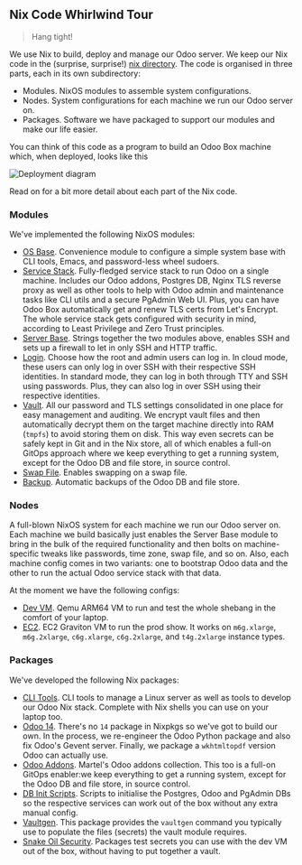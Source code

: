 Nix Code Whirlwind Tour
-----------------------
> Hang tight!

We use Nix to build, deploy and manage our Odoo server. We keep our
Nix code in the (surprise, surprise!) [nix directory][nix-dir]. The
code is organised in three parts, each in its own subdirectory:

- Modules. NixOS modules to assemble system configurations.
- Nodes. System configurations for each machine we run our Odoo
  server on.
- Packages. Software we have packaged to support our modules and
  make our life easier.

You can think of this code as a program to build an Odoo Box machine
which, when deployed, looks like this

![Deployment diagram][dia.deployment]

Read on for a bit more detail about each part of the Nix code.


### Modules

We've implemented the following NixOS modules:

- [OS Base][os-base]. Convenience module to configure a simple
  system base with CLI tools, Emacs, and password-less wheel
  sudoers.
- [Service Stack][svc-stack]. Fully-fledged service stack to run
  Odoo on a single machine. Includes our Odoo addons, Postgres DB,
  Nginx TLS reverse proxy as well as other tools to help with Odoo
  admin and maintenance tasks like CLI utils and a secure PgAdmin
  Web UI. Plus, you can have Odoo Box automatically get and renew
  TLS certs from Let's Encrypt. The whole service stack gets configured
  with security in mind, according to Least Privilege and Zero Trust
  principles.
- [Server Base][svr-base]. Strings together the two modules above,
  enables SSH and sets up a firewall to let in only SSH and HTTP
  traffic.
- [Login][login]. Choose how the root and admin users can log in.
  In cloud mode, these users can only log in over SSH with their
  respective SSH identities. In standard mode, they can log in both
  through TTY and SSH using passwords. Plus, they can also log in
  over SSH using their respective identities.
- [Vault][vault]. All our password and TLS settings consolidated in
  one place for easy management and auditing. We encrypt vault files
  and then automatically decrypt them on the target machine directly
  into RAM (`tmpfs`) to avoid storing them on disk. This way even
  secrets can be safely kept in Git and in the Nix store, all of
  which enables a full-on GitOps approach where we keep everything
  to get a running system, except for the Odoo DB and file store,
  in source control.
- [Swap File][swap]. Enables swapping on a swap file.
- [Backup][backup]. Automatic backups of the Odoo DB and file
  store.


### Nodes

A full-blown NixOS system for each machine we run our Odoo server
on. Each machine we build basically just enables the Server Base
module to bring in the bulk of the required functionality and then
bolts on machine-specific tweaks like passwords, time zone, swap
file, and so on. Also, each machine config comes in two variants:
one to bootstrap Odoo data and the other to run the actual Odoo
service stack with that data.

At the moment we have the following configs:

- [Dev VM][devm]. Qemu ARM64 VM to run and test the whole shebang
  in the comfort of your laptop.
- [EC2][ec2]. EC2 Graviton VM to run the prod show. It works on
  `m6g.xlarge`, `m6g.2xlarge`, `c6g.xlarge`, `c6g.2xlarge`, and
  `t4g.2xlarge` instance types.


### Packages

We've developed the following Nix packages:

- [CLI Tools][cli]. CLI tools to manage a Linux server as well as
  tools to develop our Odoo Nix stack. Complete with Nix shells you
  can use on your laptop too.
- [Odoo 14][odoo]. There's no `14` package in Nixpkgs so we've got
  to build our own. In the process, we re-engineer the Odoo Python
  package and also fix Odoo's Gevent server. Finally, we package a
  `wkhtmltopdf` version Odoo can actually use.
- [Odoo Addons][addons]. Martel's Odoo addons collection. This too
  is a full-on GitOps enabler:we keep everything to get a running
  system, except for the Odoo DB and file store, in source control.
- [DB Init Scripts][db-init]. Scripts to initialise the Postgres,
  Odoo and PgAdmin DBs so the respective services can work out of
  the box without any extra manual config.
- [Vaultgen][vaultgen]. This package provides the `vaultgen` command
  you typically use to populate the files (secrets) the vault module
  requires.
- [Snake Oil Security][snakeoil-sec]. Packages test secrets you can
  use with the dev VM out of the box, without having to put together
  a vault.




[addons]: ../nix/pkgs/odoo-addons/docs.md
[backup]: ../nix/modules/backup/docs.md
[dia.deployment]: ./diagrams/deployment.greyscale.png
[cli]: ../nix/pkgs/cli-tools/docs.md
[db-init]: ../nix/pkgs/db-init/docs.md
[devm]: ../nix/nodes/devm-aarch64/
[ec2]: ../nix/nodes/ec2-aarch64/
[login]: ../nix/modules/login/docs.md
[nix-dir]: ../nix/
[odoo]: ../nix/pkgs/odoo-14/docs.md
[os-base]: ../nix/modules/os-base.nix
[snakeoil-sec]: ../nix/pkgs/snakeoil-sec/docs.md
[svc-stack]: ../nix/modules/service-stack/docs.md
[svr-base]: ../nix/modules/server-base.nix
[swap]: ../nix/modules/swap-file.nix
[vault]: ../nix/modules/vault/docs.md
[vaultgen]: ../nix/pkgs/vaultgen/docs.md
